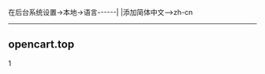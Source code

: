 在后台系统设置->本地->语言------|
                                |添加简体中文-->zh-cn


-----------------------------------

opencart.top
-----------------------------------
1